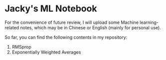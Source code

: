 # Jacky's ML Notebook
For the convenience of future review, I will upload some Machine learning-related notes, which may be in Chinese or English (mainly for personal use).

So far, you can find the following contents in my repository:

1. RMSprop
2. Exponentially Weighted Averages
